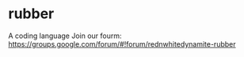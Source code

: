 # rubber
A coding language
Join our fourm:
https://groups.google.com/forum/#!forum/rednwhitedynamite-rubber
